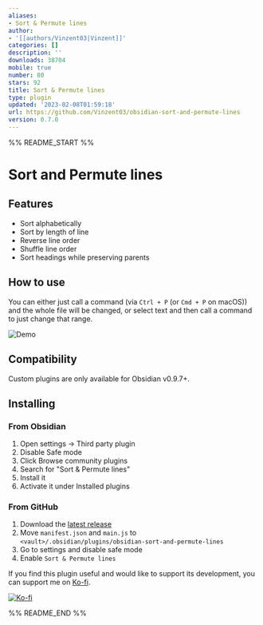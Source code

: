 ```yaml
---
aliases:
- Sort & Permute lines
author:
- '[[authors/Vinzent03|Vinzent]]'
categories: []
description: ''
downloads: 38704
mobile: true
number: 80
stars: 92
title: Sort & Permute lines
type: plugin
updated: '2023-02-08T01:59:18'
url: https://github.com/Vinzent03/obsidian-sort-and-permute-lines
version: 0.7.0
---
```


%% README_START %%

# Sort and Permute lines

## Features
- Sort alphabetically
- Sort by length of line
- Reverse line order
- Shuffle line order
- Sort headings while preserving parents

## How to use
You can either just call a command (via `Ctrl + P` (or `Cmd + P` on macOS)) and the whole file will be changed, or select text and then call a command to just change that range.

![Demo](https://raw.githubusercontent.com/Vinzent03/obsidian-sort-and-permute-lines/master/assets/example.gif)

## Compatibility
Custom plugins are only available for Obsidian v0.9.7+.

## Installing

### From Obsidian
1. Open settings -> Third party plugin
2. Disable Safe mode
3. Click Browse community plugins
4. Search for "Sort & Permute lines"
5. Install it
6. Activate it under Installed plugins


### From GitHub
1. Download the [latest release](https://github.com/Vinzent03/obsidian-sort-and-permute-lines/releases/latest)
2. Move `manifest.json` and `main.js` to `<vault>/.obsidian/plugins/obsidian-sort-and-permute-lines`
3. Go to settings and disable safe mode
4. Enable `Sort & Permute lines`

If you find this plugin useful and would like to support its development, you can support me on [Ko-fi](https://Ko-fi.com/Vinzent).

[![Ko-fi](https://ko-fi.com/img/githubbutton_sm.svg)](https://ko-fi.com/F1F195IQ5)


%% README_END %%